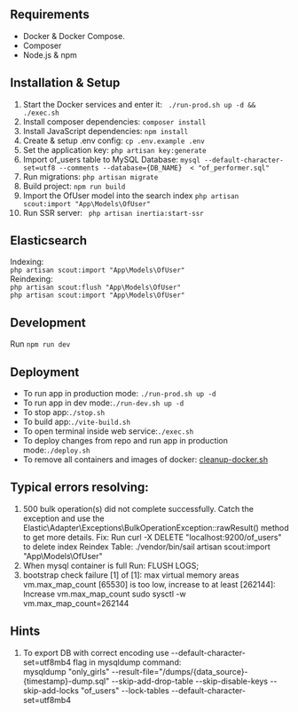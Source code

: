 
## Requirements

- Docker & Docker Compose.
- Composer
- Node.js & npm

## Installation & Setup
1. Start the Docker services and enter it: ``` ./run-prod.sh up -d && ./exec.sh```
2. Install composer dependencies: ``` composer install ```
3. Install JavaScript dependencies: ``` npm install ```
4. Create & setup .env config:  ``` cp .env.example .env ```
5. Set the application key:  ``` php artisan key:generate ```
6. Import of_users table to MySQL Database: ``` mysql --default-character-set=utf8 --comments --database={DB_NAME}  < "of_performer.sql" ```
7. Run migrations: ``` php artisan migrate ```
8. Build project: ``` npm run build ```
9. Import the OfUser model into the search index ``` php artisan scout:import "App\Models\OfUser" ```
10. Run SSR server: ``` php artisan inertia:start-ssr```

## Elasticsearch
Indexing:       
``` php artisan scout:import "App\Models\OfUser" ```        
Reindexing:     
``` php artisan scout:flush "App\Models\OfUser" ```       
``` php artisan scout:import "App\Models\OfUser" ```

## Development
Run ``` npm run dev ```

## Deployment
- To run app in production mode: ``` ./run-prod.sh up -d ```
- To run app in dev mode:``` ./run-dev.sh up -d ```
- To stop app:``` ./stop.sh ```
- To build app:``` ./vite-build.sh ```
- To open terminal inside web service:``` ./exec.sh ```
- To deploy changes from repo and run app in production mode:``` ./deploy.sh ```
- To remove all containers and images of docker:  [cleanup-docker.sh](cleanup-docker.sh) 

## Typical errors resolving:
1. 500 bulk operation(s) did not complete successfully. Catch the exception and use the Elastic\Adapter\Exceptions\BulkOperationException::rawResult() method to get more details.
Fix: Run curl -X DELETE "localhost:9200/of_users" to delete index
Reindex Table: ./vendor/bin/sail artisan scout:import "App\Models\OfUser"
2. When mysql container is full Run: FLUSH LOGS;
3. bootstrap check failure [1] of [1]: max virtual memory areas vm.max_map_count [65530] is too low, increase to at least [262144]:
Increase vm.max_map_count sudo sysctl -w vm.max_map_count=262144
## Hints
1. To export DB with correct encoding use --default-character-set=utf8mb4 flag in mysqldump command:
    <br>  mysqldump "only_girls" --result-file="/dumps/{data_source}-{timestamp}-dump.sql" --skip-add-drop-table --skip-disable-keys --skip-add-locks "of_users" --lock-tables --default-character-set=utf8mb4
